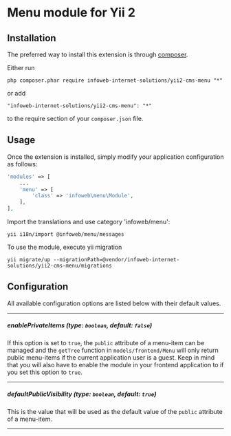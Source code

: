 Menu module for Yii 2
=====================

Installation
------------

The preferred way to install this extension is through [composer](http://getcomposer.org/download/).

Either run

```
php composer.phar require infoweb-internet-solutions/yii2-cms-menu "*"
```

or add

```
"infoweb-internet-solutions/yii2-cms-menu": "*"
```

to the require section of your `composer.json` file.


Usage
-----

Once the extension is installed, simply modify your application configuration as follows:

```php
'modules' => [
    ...
    'menu' => [
        'class' => 'infoweb\menu\Module',
    ],
],
```

Import the translations and use category 'infoweb/menu':
```
yii i18n/import @infoweb/menu/messages
```

To use the module, execute yii migration
```
yii migrate/up --migrationPath=@vendor/infoweb-internet-solutions/yii2-cms-menu/migrations
```

Configuration
-------------
All available configuration options are listed below with their default values.
___
##### enablePrivateItems (type: `boolean`, default: `false`)
If this option is set to `true`, the `public` attribute of a menu-item can be managed and the `getTree` function in `models/frontend/Menu` will only return public menu-items if the current application user is a guest.
Keep in mind that you will also have to enable the module in your frontend application to if you set this option to `true`.

___
##### defaultPublicVisibility (type: `boolean`, default: `true`)
This is the value that will be used as the default value of the `public` attribute of a menu-item.
___